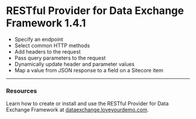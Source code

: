RESTful Provider for Data Exchange Framework 1.4.1
=====

   * Specify an endpoint
   * Select common HTTP methods 
   * Add headers to the request
   * Pass query parameters to the request
   * Dynamically update header and parameter values
   * Map a value from JSON response to a field on a Sitecore item

---

### Resources

Learn how to create or install and use the RESTful Provider for Data Exchange Framework
at [dataexchange.loveyourdemo.com](http://dataexchange.loveyourdemo.com).
